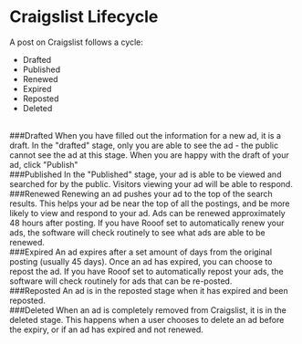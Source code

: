 # Craigslist Lifecycle
 A post on Craigslist follows a cycle:
<br>
- Drafted
- Published
- Renewed
- Expired
- Reposted
- Deleted
<br>
###Drafted
 When you have filled out the information for a new ad, it is a draft. In the "drafted" stage, only you are able to see the ad - the public cannot see the ad at this stage. When you are happy with the draft of your ad, click "Publish"
<br>
###Published
 In the "Published" stage, your ad is able to be viewed and searched for by the public. Visitors viewing your ad will be able to respond.
<br>
###Renewed
 Renewing an ad pushes your ad to the top of the search results. This helps your ad be near the top of all the postings, and be more likely to view and respond to your ad. Ads can be renewed approximately 48 hours after posting. If you have Rooof set to automatically renew your ads, the software will check routinely to see what ads are able to be renewed.
<br>
###Expired
 An ad expires after a set amount of days from the original posting (usually 45 days). Once an ad has expired, you can choose to repost the ad. If you have Rooof set to automatically repost your ads, the software will check routinely for ads that can be re-posted.
 <br>
 ###Reposted
 An ad is in the reposted stage when it has expired and been reposted.
 <br>
 ###Deleted
 When an ad is completely removed from Craigslist, it is in the deleted stage. This happens when a user chooses to delete an ad before the expiry, or if an ad has expired and not renewed.